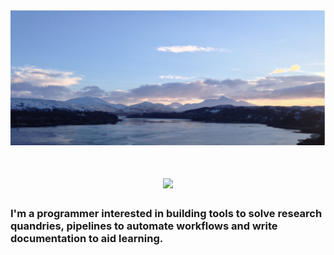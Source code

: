 <img src="https://github.com/AlisonMacFadyen/AlisonMacFadyen/blob/main/banner.png" alt="Banner photo of Loch Etive and the hills in the background.">

<h1 align="center">
    <img src="https://readme-typing-svg.herokuapp.com/?font=Inter&size=48&center=true&vCenter=true&width=500&height=70&color=4493F8&duration=4000&lines=Hi+There!+👋;+I'm+Alison!;" />
</h1>

### I'm a programmer interested in building tools to solve research quandries, pipelines to automate workflows and write documentation to aid learning.
